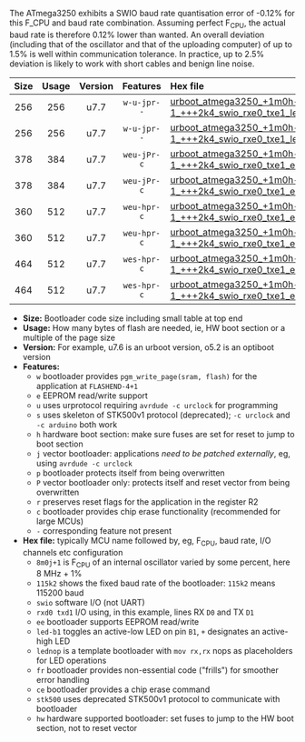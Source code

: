 The ATmega3250 exhibits a SWIO baud rate quantisation error of -0.12% for this F_CPU and baud rate combination. Assuming perfect F<sub>CPU</sub>, the actual baud rate is therefore 0.12% lower than wanted. An overall deviation (including that of the oscillator and that of the uploading computer) of up to 1.5% is well within communication tolerance. In practice, up to 2.5% deviation is likely to work with short cables and benign line noise.

|Size|Usage|Version|Features|Hex file|
|:-:|:-:|:-:|:-:|:--|
|256|256|u7.7|`w-u-jpr--`|[urboot_atmega3250_+1m0h-1_+++2k4_swio_rxe0_txe1_led+b7.hex](https://raw.githubusercontent.com/stefanrueger/urboot.hex/main/mcus/atmega3250/internal_oscillator/fcpu_+1m0h-1/br_+++2k4/urboot_atmega3250_+1m0h-1_+++2k4_swio_rxe0_txe1_led+b7.hex)|
|256|256|u7.7|`w-u-jpr--`|[urboot_atmega3250_+1m0h-1_+++2k4_swio_rxe0_txe1_lednop.hex](https://raw.githubusercontent.com/stefanrueger/urboot.hex/main/mcus/atmega3250/internal_oscillator/fcpu_+1m0h-1/br_+++2k4/urboot_atmega3250_+1m0h-1_+++2k4_swio_rxe0_txe1_lednop.hex)|
|378|384|u7.7|`weu-jPr-c`|[urboot_atmega3250_+1m0h-1_+++2k4_swio_rxe0_txe1_ee_led+b7_fr_ce.hex](https://raw.githubusercontent.com/stefanrueger/urboot.hex/main/mcus/atmega3250/internal_oscillator/fcpu_+1m0h-1/br_+++2k4/urboot_atmega3250_+1m0h-1_+++2k4_swio_rxe0_txe1_ee_led+b7_fr_ce.hex)|
|378|384|u7.7|`weu-jPr-c`|[urboot_atmega3250_+1m0h-1_+++2k4_swio_rxe0_txe1_ee_lednop_fr_ce.hex](https://raw.githubusercontent.com/stefanrueger/urboot.hex/main/mcus/atmega3250/internal_oscillator/fcpu_+1m0h-1/br_+++2k4/urboot_atmega3250_+1m0h-1_+++2k4_swio_rxe0_txe1_ee_lednop_fr_ce.hex)|
|360|512|u7.7|`weu-hpr-c`|[urboot_atmega3250_+1m0h-1_+++2k4_swio_rxe0_txe1_ee_led+b7_fr_ce_hw.hex](https://raw.githubusercontent.com/stefanrueger/urboot.hex/main/mcus/atmega3250/internal_oscillator/fcpu_+1m0h-1/br_+++2k4/urboot_atmega3250_+1m0h-1_+++2k4_swio_rxe0_txe1_ee_led+b7_fr_ce_hw.hex)|
|360|512|u7.7|`weu-hpr-c`|[urboot_atmega3250_+1m0h-1_+++2k4_swio_rxe0_txe1_ee_lednop_fr_ce_hw.hex](https://raw.githubusercontent.com/stefanrueger/urboot.hex/main/mcus/atmega3250/internal_oscillator/fcpu_+1m0h-1/br_+++2k4/urboot_atmega3250_+1m0h-1_+++2k4_swio_rxe0_txe1_ee_lednop_fr_ce_hw.hex)|
|464|512|u7.7|`wes-hpr-c`|[urboot_atmega3250_+1m0h-1_+++2k4_swio_rxe0_txe1_ee_led+b7_fr_ce_stk500_hw.hex](https://raw.githubusercontent.com/stefanrueger/urboot.hex/main/mcus/atmega3250/internal_oscillator/fcpu_+1m0h-1/br_+++2k4/urboot_atmega3250_+1m0h-1_+++2k4_swio_rxe0_txe1_ee_led+b7_fr_ce_stk500_hw.hex)|
|464|512|u7.7|`wes-hpr-c`|[urboot_atmega3250_+1m0h-1_+++2k4_swio_rxe0_txe1_ee_lednop_fr_ce_stk500_hw.hex](https://raw.githubusercontent.com/stefanrueger/urboot.hex/main/mcus/atmega3250/internal_oscillator/fcpu_+1m0h-1/br_+++2k4/urboot_atmega3250_+1m0h-1_+++2k4_swio_rxe0_txe1_ee_lednop_fr_ce_stk500_hw.hex)|

- **Size:** Bootloader code size including small table at top end
- **Usage:** How many bytes of flash are needed, ie, HW boot section or a multiple of the page size
- **Version:** For example, u7.6 is an urboot version, o5.2 is an optiboot version
- **Features:**
  + `w` bootloader provides `pgm_write_page(sram, flash)` for the application at `FLASHEND-4+1`
  + `e` EEPROM read/write support
  + `u` uses urprotocol requiring `avrdude -c urclock` for programming
  + `s` uses skeleton of STK500v1 protocol (deprecated); `-c urclock` and `-c arduino` both work
  + `h` hardware boot section: make sure fuses are set for reset to jump to boot section
  + `j` vector bootloader: applications *need to be patched externally*, eg, using `avrdude -c urclock`
  + `p` bootloader protects itself from being overwritten
  + `P` vector bootloader only: protects itself and reset vector from being overwritten
  + `r` preserves reset flags for the application in the register R2
  + `c` bootloader provides chip erase functionality (recommended for large MCUs)
  + `-` corresponding feature not present
- **Hex file:** typically MCU name followed by, eg, F<sub>CPU</sub>, baud rate, I/O channels etc configuration
  + `8m0j+1` is F<sub>CPU</sub> of an internal oscillator varied by some percent, here 8 MHz + 1%
  + `115k2` shows the fixed baud rate of the bootloader: `115k2` means 115200 baud
  + `swio` software I/O (not UART)
  + `rxd0 txd1` I/O using, in this example, lines RX `D0` and TX `D1`
  + `ee` bootloader supports EEPROM read/write
  + `led-b1` toggles an active-low LED on pin `B1`, `+` designates an active-high LED
  + `lednop` is a template bootloader with `mov rx,rx` nops as placeholders for LED operations
  + `fr` bootloader provides non-essential code ("frills") for smoother error handling
  + `ce` bootloader provides a chip erase command
  + `stk500` uses deprecated STK500v1 protocol to communicate with bootloader
  + `hw` hardware supported bootloader: set fuses to jump to the HW boot section, not to reset vector
